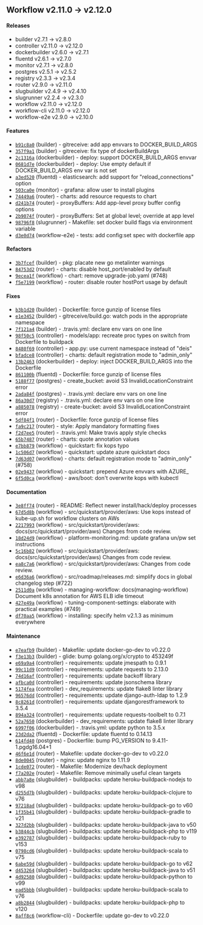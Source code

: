 ## Workflow v2.11.0 -> v2.12.0

#### Releases

- builder v2.7.1 -> v2.8.0
- controller v2.11.0 -> v2.12.0
- dockerbuilder v2.6.0 -> v2.7.1
- fluentd v2.6.1 -> v2.7.0
- monitor v2.7.1 -> v2.8.0
- postgres v2.5.1 -> v2.5.2
- registry v2.3.3 -> v2.3.4
- router v2.9.0 -> v2.11.0
- slugbuilder v2.4.9 -> v2.4.10
- slugrunner v2.2.4 -> v2.3.0
- workflow v2.11.0 -> v2.12.0
- workflow-cli v2.11.0 -> v2.12.0
- workflow-e2e v2.9.0 -> v2.10.0

#### Features

- [`b91c8a0`](https://github.com/deiscc/builder/commit/b91c8a0bb831cbfa312d6cfcddffe280a6469824) (builder) - gitreceive: add app envvars to DOCKER_BUILD_ARGS
- [`357f9a1`](https://github.com/deiscc/builder/commit/357f9a1e984fbaf89691370aac58849e7115ddc7) (builder) - gitreceive: fix type of dockerBuildArgs
- [`2c1316a`](https://github.com/deiscc/dockerbuilder/commit/2c1316a27fae9629eaa40ccbd916c03a1b38a582) (dockerbuilder) - deploy: support DOCKER_BUILD_ARGS envvar
- [`0681d7e`](https://github.com/deiscc/dockerbuilder/commit/0681d7e24557a0688ca4e35741c42af116766968) (dockerbuilder) - deploy: Use empty default if DOCKER_BUILD_ARGS env var is not set
- [`a3ed520`](https://github.com/deiscc/fluentd/commit/a3ed5205e44bb6f93cfc964e2d58d6893563a803) (fluentd) - elasticsearch: add support for "reload_connections" option
- [`503ca0e`](https://github.com/deiscc/monitor/commit/503ca0ea937c2487bbf6bffd8c7ec8075f0f805b) (monitor) - grafana: allow user to install plugins
- [`74449a6`](https://github.com/deiscc/router/commit/74449a607426aa05b51c890972f30e7140c57348) (router) - charts: add resource requests to chart
- [`d241b74`](https://github.com/deiscc/router/commit/d241b74f4125a5b7a15e49cb754798822a76f585) (router) - proxyBuffers: Add app-level proxy buffer config options
- [`2b9074f`](https://github.com/deiscc/router/commit/2b9074f8964ace98d277c883542529f4abf6019d) (router) - proxyBuffers: Set at global level; override at app level
- [`98796f8`](https://github.com/deiscc/slugrunner/commit/98796f84bd7837cada8c406091ececa359760bc7) (slugrunner) - Makefile: set docker build flags via environment variable
- [`d3e0d74`](https://github.com/deiscc/workflow-e2e/commit/d3e0d74355f42fcc8cbbd67845f18479ad03fac4) (workflow-e2e) - tests: add config:set spec with dockerfile app

#### Refactors

- [`3b7fcef`](https://github.com/deiscc/builder/commit/3b7fcef896d74b239ab22ac240d8cf9b181357c3) (builder) - pkg: placate new go metalinter warnings
- [`84753d2`](https://github.com/deiscc/router/commit/84753d243b7fc3602e23dca18cb021cef2933061) (router) - charts: disable host_port/enabled by default
- [`9ecea1f`](https://github.com/deiscc/workflow/commit/9ecea1f26978120ef8936b4b7ebd6a18afb04e60) (workflow) - chart: remove upgrade-job.yaml (#748)
- [`f5e7199`](https://github.com/deiscc/workflow/commit/f5e7199219bddc70e3c325df7d971927aa1c243b) (workflow) - router: disable router hostPort usage by default

#### Fixes

- [`b3b1d20`](https://github.com/deiscc/builder/commit/b3b1d203d36b1ee2066b9d5ebe96be5362b3b8f4) (builder) - Dockerfile: force gunzip of license files
- [`e1e3452`](https://github.com/deiscc/builder/commit/e1e345286fada7638b7a408a8c4235dfffbe3293) (builder) - gitreceive/build.go: watch pods in the appropriate namespace
- [`7f121a4`](https://github.com/deiscc/builder/commit/7f121a45ef08c1022e415f377889f258176c0329) (builder) - .travis.yml: declare env vars on one line
- [`98f50c5`](https://github.com/deiscc/controller/commit/98f50c55391a0dcd41c8bc9c7c6d504f9b7b68dc) (controller) - models/app: recreate proc types on switch from Dockerfile to buildpack
- [`8480f69`](https://github.com/deiscc/controller/commit/8480f69fbcdb1ec8a9bad6fcdf179d55e38f8edd) (controller) - app.py: use current namespace instead of "deis"
- [`bfadce8`](https://github.com/deiscc/controller/commit/bfadce8814f550bcbc433b20cf31917aba06f494) (controller) - charts: default registration mode to "admin_only"
- [`13b2463`](https://github.com/deiscc/dockerbuilder/commit/13b2463d5311da00ac5125534ee7add19a89fa3a) (dockerbuilder) - deploy: inject DOCKER_BUILD_ARGS into the Dockerfile
- [`861100b`](https://github.com/deiscc/fluentd/commit/861100bbf4aa0dc281585128ad42f575b06c07cc) (fluentd) - Dockerfile: force gunzip of license files
- [`5188f77`](https://github.com/deiscc/postgres/commit/5188f77e368c173fdf721d088c72157a52c047e7) (postgres) - create_bucket: avoid S3 InvalidLocationConstraint error
- [`2ada84f`](https://github.com/deiscc/postgres/commit/2ada84f3ef6b22980a25c01e0a2d279fa46d3434) (postgres) - .travis.yml: declare env vars on one line
- [`86a30d7`](https://github.com/deiscc/registry/commit/86a30d779f24049b528668287278bd0946795a06) (registry) - .travis.yml: declare env vars on one line
- [`a885078`](https://github.com/deiscc/registry/commit/a885078faf719d5dbd68981ed8f0420de36484ca) (registry) - create-bucket: avoid S3 InvalidLocationConstraint error
- [`5df84f1`](https://github.com/deiscc/router/commit/5df84f138e7bedce2c7173add23a53817732c8a5) (router) - Dockerfile: force gunzip of license files
- [`fa9c217`](https://github.com/deiscc/router/commit/fa9c2173df8695c6d1ef7222187d1d88ac2ac806) (router) - style: Apply mandatory formatting fixes
- [`f2d7ee5`](https://github.com/deiscc/router/commit/f2d7ee5a03a7102125981c1c8393a214de698d08) (router) - .travis.yml: Make travis apply style checks
- [`65b7487`](https://github.com/deiscc/router/commit/65b7487066028fd54c75179d22158df71e272da3) (router) - charts: quote annotation values
- [`e7bb879`](https://github.com/deiscc/workflow/commit/e7bb879ca01ccaaffb05ee74eb6deeb99aab66ae) (workflow) - quickstart: fix kops typo
- [`1c506d7`](https://github.com/deiscc/workflow/commit/1c506d7ccad56edf4c5370552f20483d439d7a64) (workflow) - quickstart: update azure quickstart docs
- [`7d63d07`](https://github.com/deiscc/workflow/commit/7d63d0718123a24fedde5540247505598f46b671) (workflow) - charts: default registration mode to "admin_only" (#758)
- [`02e9437`](https://github.com/deiscc/workflow/commit/02e9437d800dd0a71bc9390ad58b50c8bf263497) (workflow) - quickstart: prepend Azure envvars with AZURE_
- [`6f5d0ca`](https://github.com/deiscc/workflow/commit/6f5d0caccb4aec8b2cad74abaae99a6552a6b74b) (workflow) - aws/boot: don't overwrite kops with kubectl

#### Documentation

- [`3e8ff74`](https://github.com/deiscc/router/commit/3e8ff74dc69f1e4cc5c3af38341abbe8726eca20) (router) - README: Reflect newer install/hack/deploy processes
- [`67d5d8b`](https://github.com/deiscc/workflow/commit/67d5d8b906386948531bb810fbb506101528d48b) (workflow) - src/quickstart/provider/aws: Use kops instead of kube-up.sh for workflow clusters on AWs
- [`2217993`](https://github.com/deiscc/workflow/commit/2217993919e8bec42c443ee6a6114e01bb149993) (workflow) - src/quickstart/provider/aws: docs(src/quickstart/provider/aws) Changes from code review.
- [`18d24d9`](https://github.com/deiscc/workflow/commit/18d24d9d819ae33994ebb4526424dc398bbc72f1) (workflow) - platform-monitoring.md: update grafana un/pw set instructions
- [`5c16b82`](https://github.com/deiscc/workflow/commit/5c16b828636f9b2208b9f77d8bbc9341a3eec298) (workflow) - src/quickstart/provider/aws: docs(src/quickstart/provider/aws) Changes from code review.
- [`ea8c7a6`](https://github.com/deiscc/workflow/commit/ea8c7a6226d64a66da4561959b68ad74f8e08b83) (workflow) - src/quickstart/provider/aws: Changes from code review.
- [`e6d36a6`](https://github.com/deiscc/workflow/commit/e6d36a65f9e1abfeb305c2631316405b075a61a8) (workflow) - src/roadmap/releases.md: simplify docs in global changelog step (#722)
- [`2511d0a`](https://github.com/deiscc/workflow/commit/2511d0adeefd6a37992688d197eeb2627e205c44) (workflow) - managing-workflow: docs(managing-workflow) Document k8s annotation for AWS ELB idle timeout
- [`427e49a`](https://github.com/deiscc/workflow/commit/427e49a4f40542c2a124cd6c9795eae1db5d6ef8) (workflow) - tuning-component-settings: elaborate with practical examples (#749)
- [`df70aa5`](https://github.com/deiscc/workflow/commit/df70aa5f04c2a73e22509823859a1c7d2af423a6) (workflow) - installing: specify helm v2.1.3 as minimum everywhere

#### Maintenance

- [`e7eafb9`](https://github.com/deiscc/builder/commit/e7eafb90bf03ad450c7c36a5fb91843a6aac3fa6) (builder) - Makefile: update docker-go-dev to v0.22.0
- [`f3e13b3`](https://github.com/deiscc/builder/commit/f3e13b3cde15769966ca48327f10cc5b4fe280d8) (builder) - glide: bump golang.org/x/crypto to 453249f
- [`e69a9a4`](https://github.com/deiscc/controller/commit/e69a9a4d1ba8e62fcf40028655ad72d3ccdaec1e) (controller) - requirements: update jmespath to 0.9.1
- [`99c11d9`](https://github.com/deiscc/controller/commit/99c11d9cfcd0acb75094be16f4acea03fefd3cd6) (controller) - requirements: update requests to 2.13.0
- [`74d16af`](https://github.com/deiscc/controller/commit/74d16af9ad4df50c81158bb57db664a43e1de669) (controller) - requirements: update backoff library
- [`afbca0d`](https://github.com/deiscc/controller/commit/afbca0d3026ca1f9547e5de94d0a73ee5710fd2f) (controller) - requirements: update jsonschema library
- [`5174fea`](https://github.com/deiscc/controller/commit/5174fea369e992c6689b11cc84e21a680f4a3873) (controller) - dev_requirements: update flake8 linter library
- [`96576dd`](https://github.com/deiscc/controller/commit/96576dd73ebc5d6479323065b05f303c561b8bfc) (controller) - requirements: update django-auth-ldap to 1.2.9
- [`8c8261d`](https://github.com/deiscc/controller/commit/8c8261de11b9332a2449997a82cdca07bdf5b9a5) (controller) - requirements: update djangorestframework to 3.5.4
- [`894a324`](https://github.com/deiscc/controller/commit/894a3245dbfe7c366c26171d90c35bf99eedd20d) (controller) - requirements: update requests-toolbelt to 0.7.1
- [`52a7650`](https://github.com/deiscc/dockerbuilder/commit/52a7650c8016a64f65fd5492a1463398338b5625) (dockerbuilder) - dev_requirements: update flake8 linter library
- [`6997f06`](https://github.com/deiscc/dockerbuilder/commit/6997f06cc553cdf67590869c1ea6cdac85dbbb76) (dockerbuilder) - .travis.yml: update python to 3.5.x
- [`23d2da2`](https://github.com/deiscc/fluentd/commit/23d2da2f5aed484401e9ba316e8f48dc3ec32742) (fluentd) - Dockerfile: update fluentd to 0.14.13
- [`614fd40`](https://github.com/deiscc/postgres/commit/614fd4040a331375a3be466e47daf32d7fbd83a4) (postgres) - Dockerfile: bump PG_VERSION to 9.4.11-1.pgdg16.04+1
- [`46f6e1d`](https://github.com/deiscc/router/commit/46f6e1d615949ae9294104d1f5de2617b2095b1b) (router) - Makefile: update docker-go-dev to v0.22.0
- [`8de0045`](https://github.com/deiscc/router/commit/8de0045c3a11e851eb9cb29e9fa38371e6a19fb8) (router) - nginx: update nginx to 1.11.9
- [`1cde072`](https://github.com/deiscc/router/commit/1cde0727bfc8f0425faef1414820cba36a668770) (router) - Makefile: Modernize dev/hack deployment
- [`f7a202e`](https://github.com/deiscc/router/commit/f7a202e486686212a2d50df6411bf2eb52cf07b9) (router) - Makefile: Remove minimally useful clean targets
- [`abb7a8e`](https://github.com/deiscc/slugbuilder/commit/abb7a8ec1ea82ea411c75f97e7915bd44599bf8f) (slugbuilder) - buildpacks: update heroku-buildpack-nodejs to v98
- [`d255d7b`](https://github.com/deiscc/slugbuilder/commit/d255d7b011dcdfb98e318f327461354ac5e12dba) (slugbuilder) - buildpacks: update heroku-buildpack-clojure to v76
- [`97218ad`](https://github.com/deiscc/slugbuilder/commit/97218adb81383ecdf8e61de5e904d9622dce4ae3) (slugbuilder) - buildpacks: update heroku-buildpack-go to v60
- [`1f35b41`](https://github.com/deiscc/slugbuilder/commit/1f35b416d3d9ff3c813c6465ec2161dbc8cb0e01) (slugbuilder) - buildpacks: update heroku-buildpack-gradle to v21
- [`327d2bb`](https://github.com/deiscc/slugbuilder/commit/327d2bbec6157ce16a0c0e9851831c89106b40a5) (slugbuilder) - buildpacks: update heroku-buildpack-java to v50
- [`b3844cb`](https://github.com/deiscc/slugbuilder/commit/b3844cb7ba5c2a0402a0a89b62d9d83973461a59) (slugbuilder) - buildpacks: update heroku-buildpack-php to v119
- [`e392787`](https://github.com/deiscc/slugbuilder/commit/e3927876c0df00ec691e62c87fbf59d7d5b70870) (slugbuilder) - buildpacks: update heroku-buildpack-ruby to v153
- [`0798cd6`](https://github.com/deiscc/slugbuilder/commit/0798cd62b5d6ec3deacacc4eff25a965796a691f) (slugbuilder) - buildpacks: update heroku-buildpack-scala to v75
- [`6abe59d`](https://github.com/deiscc/slugbuilder/commit/6abe59deb46662c831fbdb92cc678a9e06764893) (slugbuilder) - buildpacks: update heroku-buildpack-go to v62
- [`d453264`](https://github.com/deiscc/slugbuilder/commit/d45326480b228ce5b171bb00d7189a070afd967d) (slugbuilder) - buildpacks: update heroku-buildpack-java to v51
- [`4d92580`](https://github.com/deiscc/slugbuilder/commit/4d9258041107b709b46221115c08af3dc928e013) (slugbuilder) - buildpacks: update heroku-buildpack-python to v99
- [`ead5bbb`](https://github.com/deiscc/slugbuilder/commit/ead5bbb40f8c6d8998ddcc4ec14a3679abdb50f9) (slugbuilder) - buildpacks: update heroku-buildpack-scala to v76
- [`a8b2844`](https://github.com/deiscc/slugbuilder/commit/a8b284472bbde03741f94febd8c7db9286298b31) (slugbuilder) - buildpacks: update heroku-buildpack-php to v120
- [`8aff8c6`](https://github.com/deiscc/workflow-cli/commit/8aff8c698e912fe1b7a6a77c5e051f1560f4e59f) (workflow-cli) - Dockerfile: update go-dev to v0.22.0
